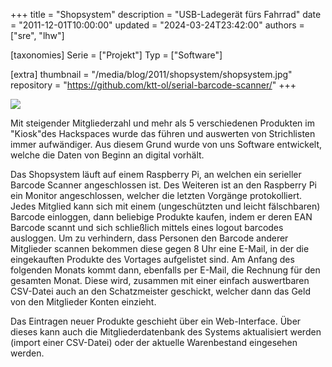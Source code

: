+++
title = "Shopsystem"
description = "USB-Ladegerät fürs Fahrrad"
date = "2011-12-01T10:00:00"
updated = "2024-03-24T23:42:00"
authors = ["sre", "lhw"]

[taxonomies]
Serie = ["Projekt"]
Typ = ["Software"]

[extra]
thumbnail = "/media/blog/2011/shopsystem/shopsystem.jpg"
repository = "https://github.com/ktt-ol/serial-barcode-scanner/"
+++

![](/media/blog/2011/shopsystem/shopsystem.jpg)

Mit steigender Mitgliederzahl und mehr als 5 verschiedenen Produkten im "Kiosk"des Hackspaces wurde das führen und
auswerten von Strichlisten immer aufwändiger. Aus diesem Grund wurde von uns Software entwickelt, welche die Daten von
Beginn an digital vorhält.

Das Shopsystem läuft auf einem Raspberry Pi, an welchen ein serieller Barcode Scanner angeschlossen ist. Des Weiteren
ist an den Raspberry Pi ein Monitor angeschlossen, welcher die letzten Vorgänge protokolliert. Jedes Mitglied kann sich
mit einem (ungeschützten und leicht fälschbaren) Barcode einloggen, dann beliebige Produkte kaufen, indem er deren EAN
Barcode scannt und sich schließlich mittels eines logout barcodes ausloggen. Um zu verhindern, dass Personen den Barcode
anderer Mitglieder scannen bekommen diese gegen 8 Uhr eine E-Mail, in der die eingekauften Produkte des Vortages
aufgelistet sind. Am Anfang des folgenden Monats kommt dann, ebenfalls per E-Mail, die Rechnung für den gesamten Monat.
Diese wird, zusammen mit einer einfach auswertbaren CSV-Datei auch an den Schatzmeister geschickt, welcher dann das Geld
von den Mitglieder Konten einzieht.

Das Eintragen neuer Produkte geschieht über ein Web-Interface. Über dieses kann auch die Mitgliederdatenbank des Systems
aktualisiert werden (import einer CSV-Datei) oder der aktuelle Warenbestand eingesehen werden.
